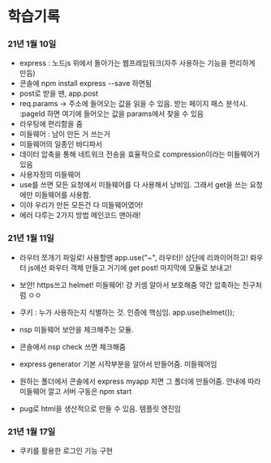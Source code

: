 # 학습기록

### 21년 1월 10일

- express : 노드js 위에서 돌아가는 웹프레임워크(자주 사용하는 기능을 편리하게 만듬)
- 콘솔에 npm install express --save 하면됨
- post로 받을 땐, app.post
- req.params -> 주소에 들어오는 값을 읽을 수 있음. 받는 페이지 패스 분석시. :pageId 하면 여기에 들어오는 값을 params에서 찾을 수 있음
- 라우팅에 편리함을 줌
- 미들웨어 : 남이 만든 거 쓰는거
- 미들웨어의 일종인 바디파서
- 데이터 압축을 통해 네트워크 전송을 효율적으로 compression이라는 미들웨어가 있음
- 사용자정의 미들웨어
- use를 쓰면 모든 요청에서 미들웨어를 다 사용해서 낭비임. 그래서 get을 쓰는 요청에만 미들웨어를 사용함.
- 이야 우리가 만든 모든건 다 미들웨어였어!
- 에러 다루는 2가지 방법 메인코드 맨아래!

### 21년 1월 11일

- 라우터 쪼개기 파일로! 사용할땐 app.use("~", 라우터)! 상단에 리콰이어하고! 롸우터 js에선 롸우터 객체 만들고 거기에 get post! 마지막에 모듈로 보내고!
- 보안! https쓰고 helmet! 미들웨어! 걍 키셈 알아서 보호해줌 약간 압축하는 친구처럼 ㅇㅇ
- 쿠키 : 누가 사용하는지 식별하는 것. 인증에 핵심임.
  app.use(helmet());
- nsp 미들웨어 보안을 체크해주는 모듈.
- 콘솔에서 nsp check 쓰면 체크해줌
- express generator 기본 시작부분을 알아서 만들어줌. 미들웨어임
- 원하는 폴더에서 콘솔에서 express myapp 치면 그 폴더에 만들어줌. 안내에 따라 미들웨어 깔고 서버 구동은 npm start

- pug로 html을 생산적으로 만들 수 있음. 템플릿 엔진임

### 21년 1월 17일

- 쿠키를 활용한 로그인 기능 구현
